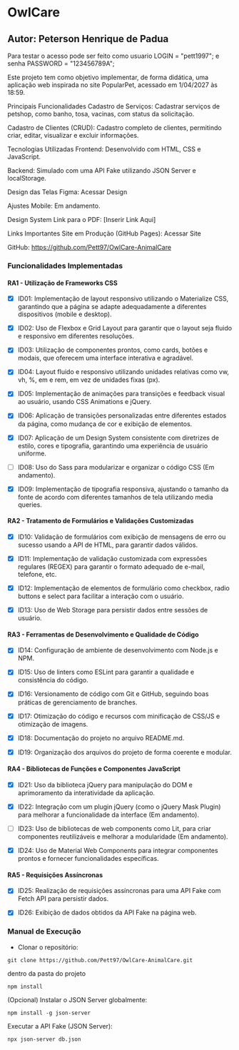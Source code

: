# OwlCare
## Autor: Peterson Henrique de Padua

Para testar o acesso pode ser feito como usuario 
LOGIN = "pett1997";
e senha 
PASSWORD = "123456789A";

Este projeto tem como objetivo implementar, de forma didática, uma aplicação web inspirada no site PopularPet, acessado em 1/04/2027 às 18:59.

Principais Funcionalidades
Cadastro de Serviços: Cadastrar serviços de petshop, como banho, tosa, vacinas, com status da solicitação.

Cadastro de Clientes (CRUD): Cadastro completo de clientes, permitindo criar, editar, visualizar e excluir informações.

Tecnologias Utilizadas
Frontend: Desenvolvido com HTML, CSS e JavaScript.

Backend: Simulado com uma API Fake utilizando JSON Server e localStorage.

Design das Telas
Figma: Acessar Design

Ajustes Mobile: Em andamento.

Design System
Link para o PDF: [Inserir Link Aqui]

Links Importantes
Site em Produção (GitHub Pages): Acessar Site

GitHub: https://github.com/Pett97/OwlCare-AnimalCare

### Funcionalidades Implementadas
#### RA1 - Utilização de Frameworks CSS
* [X] ID01: Implementação de layout responsivo utilizando o Materialize CSS, garantindo que a página se adapte adequadamente a diferentes dispositivos (mobile e desktop).

* [X] ID02: Uso de Flexbox e Grid Layout para garantir que o layout seja fluido e responsivo em diferentes resoluções.

* [X] ID03: Utilização de componentes prontos, como cards, botões e modais, que oferecem uma interface interativa e agradável.

* [X] ID04: Layout fluido e responsivo utilizando unidades relativas como vw, vh, %, em e rem, em vez de unidades fixas (px).

* [X] ID05: Implementação de animações para transições e feedback visual ao usuário, usando CSS Animations e jQuery.

* [X] ID06: Aplicação de transições personalizadas entre diferentes estados da página, como mudança de cor e exibição de elementos.

* [X] ID07: Aplicação de um Design System consistente com diretrizes de estilo, cores e tipografia, garantindo uma experiência de usuário uniforme.

* [ ] ID08: Uso do Sass para modularizar e organizar o código CSS (Em andamento).

* [X] ID09: Implementação de tipografia responsiva, ajustando o tamanho da fonte de acordo com diferentes tamanhos de tela utilizando media queries.

#### RA2 - Tratamento de Formulários e Validações Customizadas
* [X] ID10: Validação de formulários com exibição de mensagens de erro ou sucesso usando a API de HTML, para garantir dados válidos.

* [X] ID11: Implementação de validação customizada com expressões regulares (REGEX) para garantir o formato adequado de e-mail, telefone, etc.

* [X] ID12: Implementação de elementos de formulário como checkbox, radio buttons e select para facilitar a interação com o usuário.

* [X] ID13: Uso de Web Storage para persistir dados entre sessões de usuário.

#### RA3 - Ferramentas de Desenvolvimento e Qualidade de Código
* [X] ID14: Configuração de ambiente de desenvolvimento com Node.js e NPM.

* [X] ID15: Uso de linters como ESLint para garantir a qualidade e consistência do código.

* [X] ID16: Versionamento de código com Git e GitHub, seguindo boas práticas de gerenciamento de branches.

* [X] ID17: Otimização do código e recursos com minificação de CSS/JS e otimização de imagens.

* [X] ID18: Documentação do projeto no arquivo README.md.

* [X] ID19: Organização dos arquivos do projeto de forma coerente e modular.

#### RA4 - Bibliotecas de Funções e Componentes JavaScript
* [X] ID21: Uso da biblioteca jQuery para manipulação do DOM e aprimoramento da interatividade da aplicação.

* [X] ID22: Integração com um plugin jQuery (como o jQuery Mask Plugin) para melhorar a funcionalidade da interface (Em andamento).

* [ ] ID23: Uso de bibliotecas de web components como Lit, para criar componentes reutilizáveis e melhorar a modularidade (Em andamento).

* [X] ID24: Uso de Material Web Components para integrar componentes prontos e fornecer funcionalidades específicas.

#### RA5 - Requisições Assíncronas
* [X] ID25: Realização de requisições assíncronas para uma API Fake com Fetch API para persistir dados.

* [X] ID26: Exibição de dados obtidos da API Fake na página web.

### Manual de Execução

* Clonar o repositório:

```
git clone https://github.com/Pett97/OwlCare-AnimalCare.git
```

dentro da pasta do projeto 
```
npm install
```

(Opcional) Instalar o JSON Server globalmente:
```
npm install -g json-server
```

Executar a API Fake (JSON Server):
```
npx json-server db.json
```